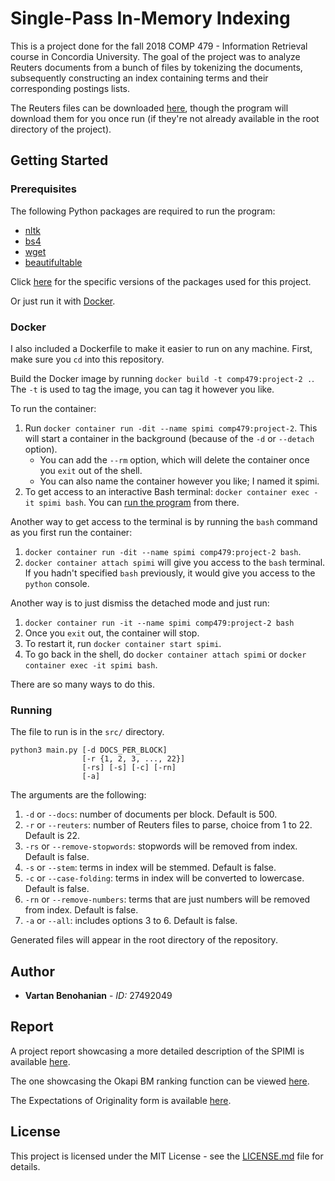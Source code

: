 # Single-Pass In-Memory Indexing

This is a project done for the fall 2018 COMP 479 - Information Retrieval course in Concordia University. The goal of the project was to analyze Reuters documents from a bunch of files by tokenizing the documents, subsequently constructing an index containing terms and their corresponding postings lists.

The Reuters files can be downloaded [here](http://www.daviddlewis.com/resources/testcollections/reuters21578/), though the program will download them for you once run (if they're not already available in the root directory of the project).

## Getting Started

### Prerequisites

The following Python packages are required to run the program:

- [nltk](https://pypi.org/project/nltk/)
- [bs4](https://pypi.org/project/beautifulsoup4/)
- [wget](https://pypi.org/project/wget/)
- [beautifultable](https://pypi.org/project/beautifultable/)

Click [here](requirements.txt) for the specific versions of the packages used for this project.

Or just run it with [Docker](#docker).

### Docker

I also included a Dockerfile to make it easier to run on any machine. First, make sure you `cd` into this repository.

Build the Docker image by running `docker build -t comp479:project-2 .`. The `-t` is used to tag the image, you can tag it however you like.

To run the container:

1. Run `docker container run -dit --name spimi comp479:project-2`. This will start a container in the background (because of the `-d` or `--detach` option).
    - You can add the `--rm` option, which will delete the container once you `exit` out of the shell.
    - You can also name the container however you like; I named it spimi.
2. To get access to an interactive Bash terminal: `docker container exec -it spimi bash`. You can [run the program](#running) from there.

Another way to get access to the terminal is by running the `bash` command as you first run the container:

1. `docker container run -dit --name spimi comp479:project-2 bash`.
2. `docker container attach spimi` will give you access to the `bash` terminal. If you hadn't specified `bash` previously, it would give you access to the `python` console.

Another way is to just dismiss the detached mode and just run:

1. `docker container run -it --name spimi comp479:project-2 bash`
2. Once you `exit` out, the container will stop.
3. To restart it, run `docker container start spimi`.
4. To go back in the shell, do `docker container attach spimi` or `docker container exec -it spimi bash`.

There are so many ways to do this.

### Running

The file to run is in the `src/` directory.

```
python3 main.py [-d DOCS_PER_BLOCK]
                [-r {1, 2, 3, ..., 22}]
                [-rs] [-s] [-c] [-rn]
                [-a]
```

The arguments are the following:

1. `-d` or `--docs`: number of documents per block. Default is 500.
2. `-r` or `--reuters`: number of Reuters files to parse, choice from 1 to 22. Default is 22.
3. `-rs` or `--remove-stopwords`: stopwords will be removed from index. Default is false.
4. `-s` or `--stem`: terms in index will be stemmed. Default is false.
5. `-c` or `--case-folding`: terms in index will be converted to lowercase. Default is false.
6. `-rn` or `--remove-numbers`: terms that are just numbers will be removed from index. Default is false.
7. `-a` or `--all`: includes options 3 to 6. Default is false.

Generated files will appear in the root directory of the repository.

## Author

- **Vartan Benohanian** - *ID:* 27492049

## Report

A project report showcasing a more detailed description of the SPIMI is available [here](Project%201%20Report.pdf).

The one showcasing the Okapi BM ranking function can be viewed [here](Project%202%20Report.pdf).

The Expectations of Originality form is available [here](Expectations%20of%20Originality.pdf).

## License

This project is licensed under the MIT License - see the [LICENSE.md](LICENSE.md) file for details.
